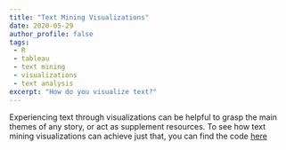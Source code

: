 ```yaml
---
title: "Text Mining Visualizations"
date: 2020-05-29
author_profile: false
tags: 
 - R
 - tableau
 - text mining
 - visualizations
 - text analysis
excerpt: "How do you visualize text?"
---
```


Experiencing text through visualizations can be helpful to grasp the main themes of any story, or act as supplement resources. To see how text mining visualizations can achieve just that, you can find the code [here](https://github.com/jckett/TextMining/tree/master)

